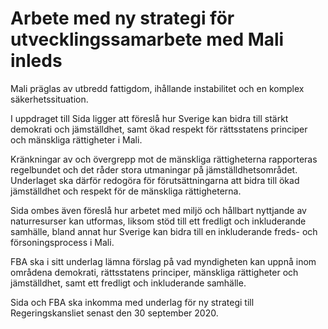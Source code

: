 # Arbete med ny strategi för utvecklingssamarbete med Mali inleds

Mali präglas av utbredd fattigdom, ihållande instabilitet och en komplex säkerhetssituation.

I uppdraget till Sida ligger att föreslå hur Sverige kan bidra till stärkt demokrati och jämställdhet, samt ökad respekt för rättsstatens principer och mänskliga rättigheter i Mali.

Kränkningar av och övergrepp mot de mänskliga rättigheterna rapporteras regelbundet och det råder stora utmaningar på jämställdhetsområdet. Underlaget ska därför redogöra för förutsättningarna att bidra till ökad jämställdhet och respekt för de mänskliga rättigheterna.

Sida ombes även föreslå hur arbetet med miljö och hållbart nyttjande av naturresurser kan utformas, liksom stöd till ett fredligt och inkluderande samhälle, bland annat hur Sverige kan bidra till en inkluderande freds- och försoningsprocess i Mali.

FBA ska i sitt underlag lämna förslag på vad myndigheten kan uppnå inom områdena demokrati, rättsstatens principer, mänskliga rättigheter och jämställdhet, samt ett fredligt och inkluderande samhälle.

Sida och FBA ska inkomma med underlag för ny strategi till Regeringskansliet senast den 30 september 2020.

